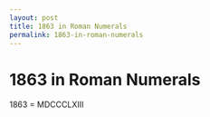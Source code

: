```yaml
---
layout: post
title: 1863 in Roman Numerals
permalink: 1863-in-roman-numerals
---
```


# 1863 in Roman Numerals

1863 = MDCCCLXIII
